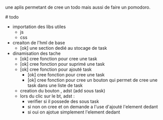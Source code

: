 une aplis permetant de cree un todo mais aussi de faire un pomodoro.

# todo
- importation des libs utiles
    - js
    - css
- creaiton de l'hml de base
    - [ok] une section dedié au stocage de task
- dinamisation des tache
    - [ok] cree fonction pour cree une task
    - [ok] cree fonction pour suprimé une task
    - [ok] cree fonction pour ajouté task
        - [ok] cree fonction pour cree une task
        - [ok] cree fonction pour cree un bouton qui permet de cree une task dans une liste de task
    - creation du bouton , adst (add sous task)
    - lors du clic sur le bt, adst :
        - verifier si il possede des sous task
        - si non on cree et on demande a l'use d'ajouté l'element dedant
        - si oui on ajotue simplement l'element dedant